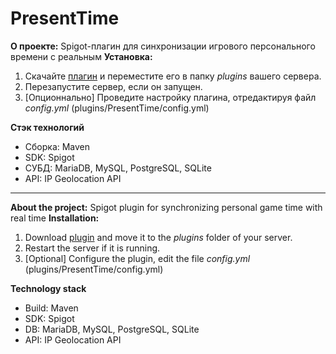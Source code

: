 # PresentTime
**О проекте:** Spigot-плагин для синхронизации игрового персонального времени с реальным
**Установка:**
1) Скачайте [плагин](https://github.com/ornarasus/PresentTime/releases/tag/v2.1) и переместите его в папку *plugins* вашего сервера.
2) Перезапустите сервер, если он запущен.
3) [Опционнально] Проведите настройку плагина, отредактируя файл *config.yml* (plugins/PresentTime/config.yml)

**Стэк технологий**
* Сборка: Maven
* SDK: Spigot
* СУБД: MariaDB, MySQL, PostgreSQL, SQLite
* API: IP Geolocation API
---
**About the project:** Spigot plugin for synchronizing personal game time with real time
**Installation:**
1) Download [plugin](https://github.com/ornarasus/PresentTime/releases/tag/v2.1 ) and move it to the *plugins* folder of your server.
2) Restart the server if it is running.
3) [Optional] Configure the plugin, edit the file *config.yml* (plugins/PresentTime/config.yml)

**Technology stack**
* Build: Maven
* SDK: Spigot
* DB: MariaDB, MySQL, PostgreSQL, SQLite
* API: IP Geolocation API

